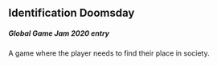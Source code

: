 ## Identification Doomsday

##### Global Game Jam 2020 entry
A game where the player needs to find their place in society.
